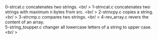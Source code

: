 0-strcat.c concatenates two strings. <br/ >
1-strncat.c concatenates two strings with maximum n bytes from src. <br/ >
2-strncpy.c copies a string. <br/ >
3-strcmp.c compares two strings. <br/ >
4-rev_array.c revers the content of an array. <br/>
5-string_toupper.c changer all lowercase letters of a string to upper case. <br/ >
